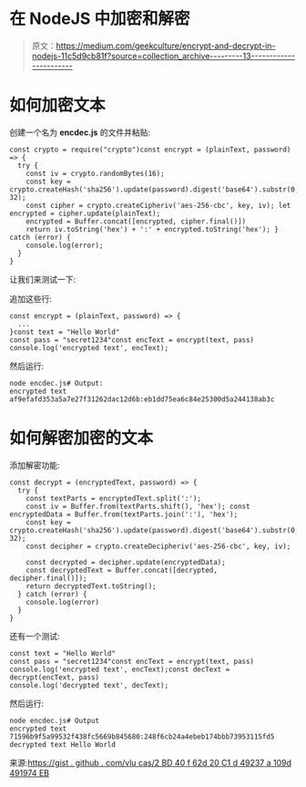 # 在 NodeJS 中加密和解密

> 原文：<https://medium.com/geekculture/encrypt-and-decrypt-in-nodejs-11c5d9cb81f?source=collection_archive---------13----------------------->

# 如何加密文本

创建一个名为 **encdec.js** 的文件并粘贴:

```
const crypto = require("crypto")const encrypt = (plainText, password) => {
  try {
    const iv = crypto.randomBytes(16);
    const key = crypto.createHash('sha256').update(password).digest('base64').substr(0, 32);
    const cipher = crypto.createCipheriv('aes-256-cbc', key, iv); let encrypted = cipher.update(plainText);
    encrypted = Buffer.concat([encrypted, cipher.final()])
    return iv.toString('hex') + ':' + encrypted.toString('hex'); } catch (error) {
    console.log(error);
  }
}
```

让我们来测试一下:

追加这些行:

```
const encrypt = (plainText, password) => {
  ...
}const text = "Hello World"
const pass = "secret1234"const encText = encrypt(text, pass)
console.log('encrypted text', encText);
```

然后运行:

```
node encdec.js# Output:
encrypted text af9efafd353a5a7e27f31262dac12d6b:eb1dd75ea6c84e25300d5a244138ab3c
```

# 如何解密加密的文本

添加解密功能:

```
const decrypt = (encryptedText, password) => {
  try {
    const textParts = encryptedText.split(':');
    const iv = Buffer.from(textParts.shift(), 'hex'); const encryptedData = Buffer.from(textParts.join(':'), 'hex');
    const key = crypto.createHash('sha256').update(password).digest('base64').substr(0, 32);
    const decipher = crypto.createDecipheriv('aes-256-cbc', key, iv);

    const decrypted = decipher.update(encryptedData);
    const decryptedText = Buffer.concat([decrypted, decipher.final()]);
    return decryptedText.toString();
  } catch (error) {
    console.log(error)
  }
}
```

还有一个测试:

```
const text = "Hello World"
const pass = "secret1234"const encText = encrypt(text, pass)
console.log('encrypted text', encText);const decText = decrypt(encText, pass)
console.log('decrypted text', decText);
```

然后运行:

```
node encdec.js# Output
encrypted text 71596b9f5a99532f438fc5669b845680:248f6cb24a4ebeb174bbb73953115fd5
decrypted text Hello World
```

来源:[https://gist . github . com/vlu cas/2 BD 40 f 62d 20 C1 d 49237 a 109d 491974 EB](https://gist.github.com/vlucas/2bd40f62d20c1d49237a109d491974eb)